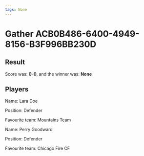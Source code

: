 ```yaml
---
tags: None
---
```


# Gather ACB0B486-6400-4949-8156-B3F996BB230D

## Result

Score was: **0-0**, and the winner was: **None**

## Players
Name: Lara Doe

Position: Defender

Favourite team: Mountains Team


Name: Perry Goodward

Position: Defender

Favourite team: Chicago Fire CF


